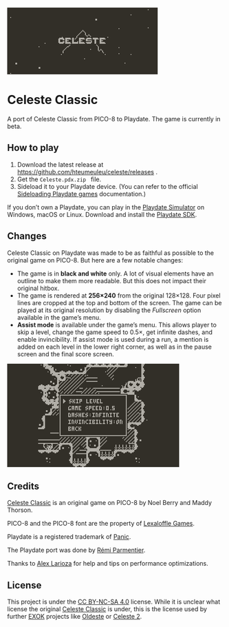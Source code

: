 ![Celeste](/Source/SystemAssets/card.png)

# Celeste Classic

A port of Celeste Classic from PICO-8 to Playdate. The game is currently in beta.

## How to play

1. Download the latest release at https://github.com/hteumeuleu/celeste/releases .
2. Get the `Celeste.pdx.zip ` file.
3. Sideload it to your Playdate device. (You can refer to the official [Sideloading Playdate games](https://help.play.date/games/sideloading/) documentation.)

If you don’t own a Playdate, you can play in the [Playdate Simulator](https://help.play.date/manual/simulator/) on Windows, macOS or Linux. Download and install the [Playdate SDK](https://play.date/dev/).

## Changes

Celeste Classic on Playdate was made to be as faithful as possible to the original game on PICO-8. But here are a few notable changes:

* The game is in **black and white** only. A lot of visual elements have an outline to make them more readable. But this does not impact their original hitbox.
* The game is rendered at **256×240** from the original 128×128. Four pixel lines are cropped at the top and bottom of the screen. The game can be played at its original resolution by disabling the _Fullscreen_ option available in the game’s menu.
* **Assist mode** is available under the game’s menu. This allows player to skip a level, change the game speed to 0.5×, get infinite dashes, and enable invincibility. If assist mode is used during a run, a mention is added on each level in the lower right corner, as well as in the pause screen and the final score screen.

![The assist mode option screen.](/Support/assist-mode.png)

## Credits

[Celeste Classic](https://mattmakesgames.itch.io/celesteclassic) is an original game on PICO-8 by Noel Berry and Maddy Thorson.

PICO-8 and the PICO-8 font are the property of [Lexaloffle Games](https://www.lexaloffle.com/).

Playdate is a registered trademark of [Panic](https://panic.com/).

The Playdate port was done by [Rémi Parmentier](https://github.com/HTeuMeuLeu).

Thanks to [Alex Larioza](https://github.com/SHiLLySiT) for help and tips on performance optimizations.

## License

This project is under the [CC BY-NC-SA 4.0](https://creativecommons.org/licenses/by-nc-sa/4.0/) license. While it is unclear what license the original [Celeste Classic](https://www.lexaloffle.com/bbs/?tid=2145) is under, this is the license used by further [EXOK](https://exok.com/) projects like [Oldeste](https://www.lexaloffle.com/bbs/?tid=48946) or [Celeste 2](https://www.lexaloffle.com/bbs/?tid=41282).